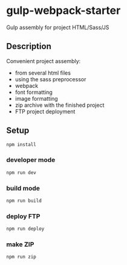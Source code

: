 # gulp-webpack-starter

Gulp assembly for project HTML/Sass/JS

## Description
Convenient project assembly:
- from several html files
- using the sass preprocessor
- webpack
- font formatting
- image formatting
- zip archive with the finished project
- FTP project deployment

## Setup
```sh
npm install
```

### developer mode
```sh
npm run dev
```

### build mode
```sh
npm run build
```

### deploy FTP 
```sh
npm run deploy
```

### make ZIP  
```sh
npm run zip
```
